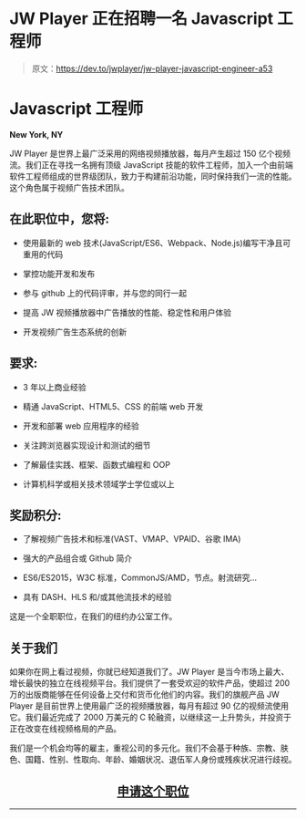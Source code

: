 # JW Player 正在招聘一名 Javascript 工程师

> 原文：<https://dev.to/jwplayer/jw-player-javascript-engineer-a53>

# Javascript 工程师

**New York, NY**

JW Player 是世界上最广泛采用的网络视频播放器，每月产生超过 150 亿个视频流。我们正在寻找一名拥有顶级 JavaScript 技能的软件工程师，加入一个由前端软件工程师组成的世界级团队，致力于构建前沿功能，同时保持我们一流的性能。这个角色属于视频广告技术团队。

## 在此职位中，您将:

*   使用最新的 web 技术(JavaScript/ES6、Webpack、Node.js)编写干净且可重用的代码

*   掌控功能开发和发布

*   参与 github 上的代码评审，并与您的同行一起

*   提高 JW 视频播放器中广告播放的性能、稳定性和用户体验

*   开发视频广告生态系统的创新

## 要求:

*   3 年以上商业经验

*   精通 JavaScript、HTML5、CSS 的前端 web 开发

*   开发和部署 web 应用程序的经验

*   关注跨浏览器实现设计和测试的细节

*   了解最佳实践、框架、函数式编程和 OOP

*   计算机科学或相关技术领域学士学位或以上

## 奖励积分:

*   了解视频广告技术和标准(VAST、VMAP、VPAID、谷歌 IMA)

*   强大的产品组合或 Github 简介

*   ES6/ES2015，W3C 标准，CommonJS/AMD，节点。射流研究…

*   具有 DASH、HLS 和/或其他流技术的经验

这是一个全职职位，在我们的纽约办公室工作。

## 关于我们

如果你在网上看过视频，你就已经知道我们了。JW Player 是当今市场上最大、增长最快的独立在线视频平台。我们提供了一套受欢迎的软件产品，使超过 200 万的出版商能够在任何设备上交付和货币化他们的内容。我们的旗舰产品 JW Player 是目前世界上使用最广泛的视频播放器，每月有超过 90 亿的视频流使用它。我们最近完成了 2000 万美元的 C 轮融资，以继续这一上升势头，并投资于正在改变在线视频格局的产品。

我们是一个机会均等的雇主，重视公司的多元化。我们不会基于种族、宗教、肤色、国籍、性别、性取向、年龄、婚姻状况、退伍军人身份或残疾状况进行歧视。

<center>

## [申请这个职位](https://boards.greenhouse.io/jwplayer/jobs/748396?gh_src=fn4buv1#.WdewgBNSx0s)

</center>

* * *